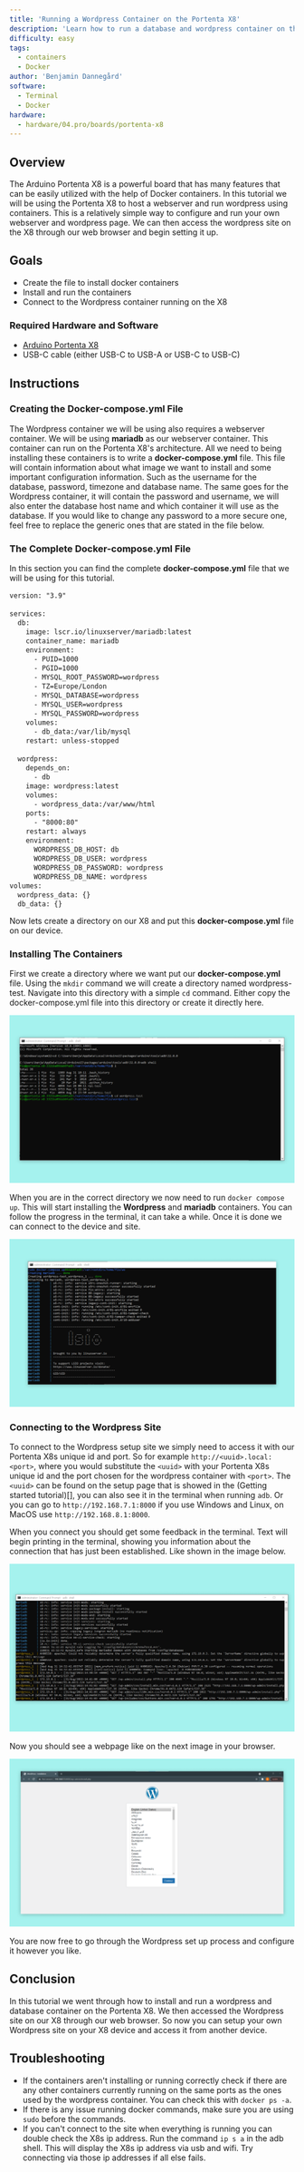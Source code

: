 ```yaml
---
title: 'Running a Wordpress Container on the Portenta X8'
description: 'Learn how to run a database and wordpress container on the Portenta X8'
difficulty: easy
tags:
  - containers
  - Docker
author: 'Benjamin Dannegård'
software:
  - Terminal
  - Docker
hardware:
  - hardware/04.pro/boards/portenta-x8
---
```


## Overview

The Arduino Portenta X8 is a powerful board that has many features that can be easily utilized with the help of Docker containers. In this tutorial we will be using the Portenta X8 to host a webserver and run wordpress using containers. This is a relatively simple way to configure and run your own webserver and wordpress page. We can then access the wordpress site on the X8 through our web browser and begin setting it up.

## Goals

- Create the file to install docker containers
- Install and run the containers
- Connect to the Wordpress container running on the X8

### Required Hardware and Software

- [Arduino Portenta X8](https://store.arduino.cc/products/portenta-x8)
- USB-C cable (either USB-C to USB-A or USB-C to USB-C)

## Instructions

### Creating the Docker-compose.yml File

The Wordpress container we will be using also requires a webserver container. We will be using **mariadb** as our webserver container. This container can run on the Portenta X8's architecture. All we need to being installing these containers is to write a **docker-compose.yml** file. This file will contain information about what image we want to install and some important configuration information. Such as the username for the database, password, timezone and database name. The same goes for the Wordpress container, it will contain the password and username, we will also enter the database host name and which container it will use as the database. If you would like to change any password to a more secure one, feel free to replace the generic ones that are stated in the file below.


### The Complete Docker-compose.yml File

In this section you can find the complete **docker-compose.yml** file that we will be using for this tutorial.

```
version: "3.9"
    
services:
  db:
    image: lscr.io/linuxserver/mariadb:latest
    container_name: mariadb
    environment:
      - PUID=1000
      - PGID=1000
      - MYSQL_ROOT_PASSWORD=wordpress
      - TZ=Europe/London
      - MYSQL_DATABASE=wordpress
      - MYSQL_USER=wordpress
      - MYSQL_PASSWORD=wordpress
    volumes:
      - db_data:/var/lib/mysql
    restart: unless-stopped
    
  wordpress:
    depends_on:
      - db
    image: wordpress:latest
    volumes:
      - wordpress_data:/var/www/html
    ports:
      - "8000:80"
    restart: always
    environment:
      WORDPRESS_DB_HOST: db
      WORDPRESS_DB_USER: wordpress
      WORDPRESS_DB_PASSWORD: wordpress
      WORDPRESS_DB_NAME: wordpress
volumes:
  wordpress_data: {}
  db_data: {}
```

Now lets create a directory on our X8 and put this **docker-compose.yml** file on our device.

### Installing The Containers

First we create a directory where we want put our **docker-compose.yml** file. Using the `mkdir` command we will create a directory named wordpress-test. Navigate into this directory with a simple `cd` command. Either copy the docker-compose.yml file into this directory or create it directly here.

![cd into correct directory](assets/webserver-mkdir.png)

When you are in the correct directory we now need to run `docker compose up`. This will start installing the **Wordpress** and **mariadb** containers. You can follow the progress in the terminal, it can take a while. Once it is done we can connect to the device and site.

![Containers install progress in the terminal](assets/webserver-container-install.png)

### Connecting to the Wordpress Site

To connect to the Wordpress setup site we simply need to access it with our Portenta X8s unique id and port. So for example `http://<uuid>.local:<port>`, where you would substitute the `<uuid>` with your Portenta X8s unique id and the port chosen for the wordpress container with `<port>`. The `<uuid>` can be found on the setup page that is showed in the (Getting started tutorial)[], you can also see it in the terminal when running `adb`. Or you can go to `http://192.168.7.1:8000` if you use Windows and Linux, on MacOS use `http://192.168.8.1:8000`.

When you connect you should get some feedback in the terminal. Text will begin printing in the terminal, showing you information about the connection that has just been established. Like shown in the image below.

![Terminal printout during connection](assets/webserver-connect-terminal.png)

Now you should see a webpage like on the next image in your browser.

![Wordpress setup site](assets/webserver-wordpress-site.png)

You are now free to go through the Wordpress set up process and configure it however you like.

## Conclusion

In this tutorial we went through how to install and run a wordpress and database container on the Portenta X8. We then accessed the Wordpress site on our X8 through our web browser. So now you can setup your own Wordpress site on your X8 device and access it from another device.


## Troubleshooting

- If the containers aren't installing or running correctly check if there are any other containers currently running on the same ports as the ones used by the wordpress container. You can check this with ``docker ps -a``.
- If there is any issue running docker commands, make sure you are using ``sudo`` before the commands.
- If you can't connect to the site when everything is running you can double check the X8s ip address. Run the command `ip s a` in the adb shell. This will display the X8s ip address via usb and wifi. Try connecting via those ip addresses if all else fails.